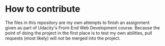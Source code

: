 # How to contribute

The files in this repository are my own attempts to finish an assignment given as part of Udacity's Front-End Web Development course. Because the point of doing the project in the first place is to test my own abilities, pull requests (most likely) will _not_ be merged into the project.
